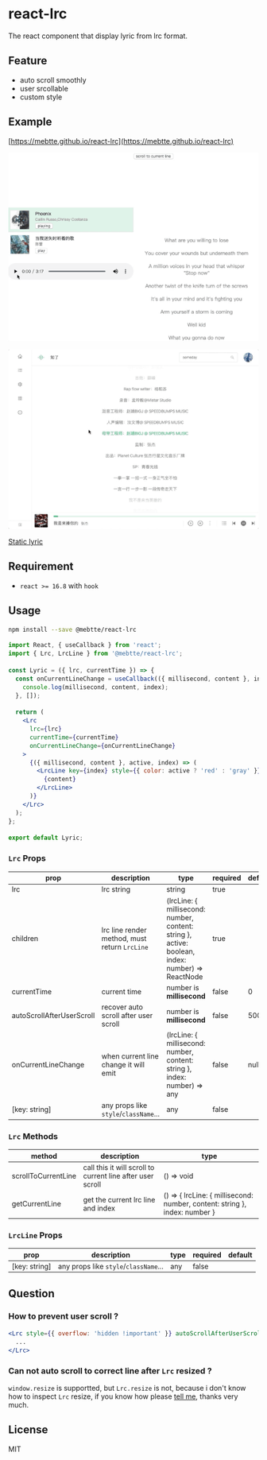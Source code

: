 # react-lrc

The react component that display lyric from lrc format.

## Feature

- auto scroll smoothly
- user srcollable
- custom style

## Example

[https://mebtte.github.io/react-lrc](https://mebtte.github.io/react-lrc)

![](./case/demo.gif)

![](./case/cicada_default.gif)

[Static lyric](https://codesandbox.io/s/staticlrcdisplay-89q5m?file=/src/App.js)

## Requirement

- `react >= 16.8` with `hook`

## Usage

```sh
npm install --save @mebtte/react-lrc
```

```jsx
import React, { useCallback } from 'react';
import { Lrc, LrcLine } from '@mebtte/react-lrc';

const Lyric = ({ lrc, currentTime }) => {
  const onCurrentLineChange = useCallback(({ millisecond, content }, index) => {
    console.log(millisecond, content, index);
  }, []);

  return (
    <Lrc
      lrc={lrc}
      currentTime={currentTime}
      onCurrentLineChange={onCurrentLineChange}
    >
      {({ millisecond, content }, active, index) => (
        <LrcLine key={index} style={{ color: active ? 'red' : 'gray' }}>
          {content}
        </LrcLine>
      )}
    </Lrc>
  );
};

export default Lyric;
```

### `Lrc` Props

| prop                      | description                                   | type                                                                                                      | required | default |
| ------------------------- | --------------------------------------------- | --------------------------------------------------------------------------------------------------------- | -------- | ------- |
| lrc                       | lrc string                                    | string                                                                                                    | true     |         |
| children                  | lrc line render method, must return `LrcLine` | (lrcLine: { millisecond: number, content: string }, active: boolean, index: number) => ReactNode<LrcLine> | true     |         |
| currentTime               | current time                                  | number is **millisecond**                                                                                 | false    | 0       |
| autoScrollAfterUserScroll | recover auto scroll after user scroll         | number is **millisecond**                                                                                 | false    | 5000    |
| onCurrentLineChange       | when current line change it will emit         | (lrcLine: { millisecond: number, content: string }, index: number) => any                                 | false    | null    |
| [key: string]             | any props like `style`/`className`...         | any                                                                                                       | false    |         |

### `Lrc` Methods

| method              | description                                                | type                                                                       |
| ------------------- | ---------------------------------------------------------- | -------------------------------------------------------------------------- |
| scrollToCurrentLine | call this it will scroll to current line after user scroll | () => void                                                                 |
| getCurrentLine      | get the current lrc line and index                         | () => { lrcLine: { millisecond: number, content: string }, index: number } |

### `LrcLine` Props

| prop          | description                           | type | required | default |
| ------------- | ------------------------------------- | ---- | -------- | ------- |
| [key: string] | any props like `style`/`className`... | any  | false    |         |

## Question

### How to prevent user scroll ?

```jsx
<Lrc style={{ overflow: 'hidden !important' }} autoScrollAfterUserScroll={0}>
  ...
</Lrc>
```

### Can not auto scroll to correct line after `Lrc` resized ?

`window.resize` is supportted, but `Lrc.resize` is not, because i don't know how to inspect `Lrc` resize, if you know how please [tell me](https://github.com/mebtte/react-lrc/issues/1), thanks very much.

## License

MIT
